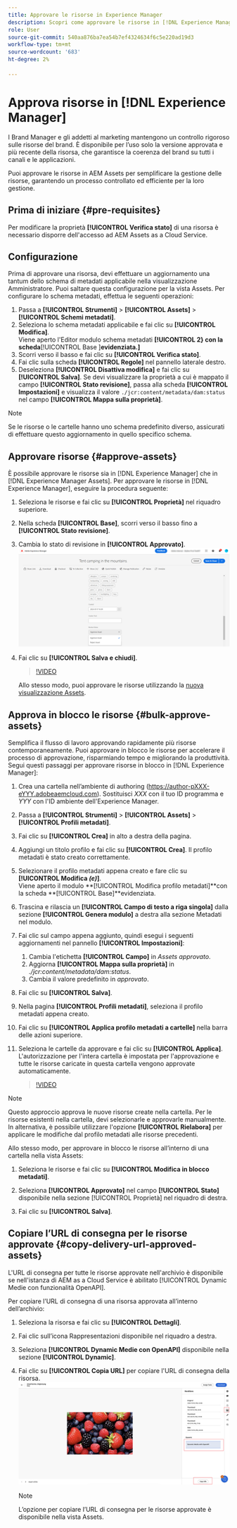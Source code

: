 ```yaml
---
title: Approvare le risorse in Experience Manager
description: Scopri come approvare le risorse in [!DNL Experience Manager].
role: User
source-git-commit: 540aa876ba7ea54b7ef4324634f6c5e220ad19d3
workflow-type: tm+mt
source-wordcount: '683'
ht-degree: 2%

---
```


# Approva risorse in [!DNL Experience Manager]

I Brand Manager e gli addetti al marketing mantengono un controllo rigoroso sulle risorse del brand. È disponibile per l’uso solo la versione approvata e più recente della risorsa, che garantisce la coerenza del brand su tutti i canali e le applicazioni.

Puoi approvare le risorse in AEM Assets per semplificare la gestione delle risorse, garantendo un processo controllato ed efficiente per la loro gestione.

## Prima di iniziare {#pre-requisites}

Per modificare la proprietà **[!UICONTROL Verifica stato]** di una risorsa è necessario disporre dell&#39;accesso ad AEM Assets as a Cloud Service.

## Configurazione

Prima di approvare una risorsa, devi effettuare un aggiornamento una tantum dello schema di metadati applicabile nella visualizzazione Amministratore. Puoi saltare questa configurazione per la vista Assets. Per configurare lo schema metadati, effettua le seguenti operazioni:

1. Passa a **[!UICONTROL Strumenti]** > **[!UICONTROL Assets]** > **[!UICONTROL Schemi metadati]**.
1. Seleziona lo schema metadati applicabile e fai clic su **[!UICONTROL Modifica]**. <br>Viene aperto l&#39;Editor modulo schema metadati **[!UICONTROL 2} con la scheda**[!UICONTROL  Base ]**evidenziata.]**
1. Scorri verso il basso e fai clic su **[!UICONTROL Verifica stato]**.
1. Fai clic sulla scheda **[!UICONTROL Regole]** nel pannello laterale destro.
1. Deseleziona **[!UICONTROL Disattiva modifica]** e fai clic su **[!UICONTROL Salva]**.
Se devi visualizzare la proprietà a cui è mappato il campo **[!UICONTROL Stato revisione]**, passa alla scheda **[!UICONTROL Impostazioni]** e visualizza il valore `./jcr:content/metadata/dam:status` nel campo **[!UICONTROL Mappa sulla proprietà]**.

>[!NOTE]
>
>Se le risorse o le cartelle hanno uno schema predefinito diverso, assicurati di effettuare questo aggiornamento in quello specifico schema.

## Approvare risorse {#approve-assets}

È possibile approvare le risorse sia in [!DNL Experience Manager] che in [!DNL Experience Manager Assets]. Per approvare le risorse in [!DNL Experience Manager], eseguire la procedura seguente:

1. Seleziona le risorse e fai clic su **[!UICONTROL Proprietà]** nel riquadro superiore.
1. Nella scheda **[!UICONTROL Base]**, scorri verso il basso fino a **[!UICONTROL Stato revisione]**.
1. Cambia lo stato di revisione in **[!UICONTROL Approvato]**.
   ![immagine](/help/assets/assets/approve-old-ui.png)
1. Fai clic su **[!UICONTROL Salva e chiudi]**.

   >[!VIDEO](https://video.tv.adobe.com/v/3427430)

   Allo stesso modo, puoi approvare le risorse utilizzando la [nuova visualizzazione Assets](/help/assets/manage-organize-assets-view.md).

## Approva in blocco le risorse {#bulk-approve-assets}

Semplifica il flusso di lavoro approvando rapidamente più risorse contemporaneamente. Puoi approvare in blocco le risorse per accelerare il processo di approvazione, risparmiando tempo e migliorando la produttività.
<br>Segui questi passaggi per approvare risorse in blocco in [!DNL Experience Manager]:

1. Crea una cartella nell’ambiente di authoring (https://author-pXXX-eYYY.adobeaemcloud.com). Sostituisci _XXX_ con il tuo ID programma e _YYY_ con l&#39;ID ambiente dell&#39;Experience Manager.
1. Passa a **[!UICONTROL Strumenti]** > **[!UICONTROL Assets]** > **[!UICONTROL Profili metadati]**.
1. Fai clic su **[!UICONTROL Crea]** in alto a destra della pagina.
1. Aggiungi un titolo profilo e fai clic su **[!UICONTROL Crea]**. Il profilo metadati è stato creato correttamente.
1. Selezionare il profilo metadati appena creato e fare clic su **[!UICONTROL Modifica _(e)_]**. <br>Viene aperto il modulo **[!UICONTROL Modifica profilo metadati]**con la scheda **[!UICONTROL Base]**evidenziata.
1. Trascina e rilascia un **[!UICONTROL Campo di testo a riga singola]** dalla sezione **[!UICONTROL Genera modulo]** a destra alla sezione Metadati nel modulo.
1. Fai clic sul campo appena aggiunto, quindi esegui i seguenti aggiornamenti nel pannello **[!UICONTROL Impostazioni]**:
   1. Cambia l&#39;etichetta **[!UICONTROL Campo]** in _Assets approvato_.
   1. Aggiorna **[!UICONTROL Mappa sulla proprietà]** in _./jcr:content/metadata/dam:status_.
   1. Cambia il valore predefinito in _approvato_.

1. Fai clic su **[!UICONTROL Salva]**.
1. Nella pagina **[!UICONTROL Profili metadati]**, seleziona il profilo metadati appena creato.
1. Fai clic su **[!UICONTROL Applica profilo metadati a cartelle]** nella barra delle azioni superiore.
1. Seleziona le cartelle da approvare e fai clic su **[!UICONTROL Applica]**.
   <br> L&#39;autorizzazione per l&#39;intera cartella è impostata per l&#39;approvazione e tutte le risorse caricate in questa cartella vengono approvate automaticamente.

   >[!VIDEO](https://video.tv.adobe.com/v/3427431)

>[!NOTE]
> 
>Questo approccio approva le nuove risorse create nella cartella. Per le risorse esistenti nella cartella, devi selezionarle e approvarle manualmente. <br> In alternativa, è possibile utilizzare l&#39;opzione **[!UICONTROL Rielabora]** per applicare le modifiche dal profilo metadati alle risorse precedenti.

Allo stesso modo, per approvare in blocco le risorse all’interno di una cartella nella vista Assets:

1. Seleziona le risorse e fai clic su **[!UICONTROL Modifica in blocco metadati]**.

1. Seleziona **[!UICONTROL Approvato]** nel campo **[!UICONTROL Stato]** disponibile nella sezione [!UICONTROL Proprietà] nel riquadro di destra.

1. Fai clic su **[!UICONTROL Salva]**.

## Copiare l’URL di consegna per le risorse approvate {#copy-delivery-url-approved-assets}

L&#39;URL di consegna per tutte le risorse approvate nell&#39;archivio è disponibile se nell&#39;istanza di AEM as a Cloud Service è abilitato [!UICONTROL Dynamic Medie con funzionalità OpenAPI].

Per copiare l’URL di consegna di una risorsa approvata all’interno dell’archivio:

1. Seleziona la risorsa e fai clic su **[!UICONTROL Dettagli]**.

1. Fai clic sull’icona Rappresentazioni disponibile nel riquadro a destra.

1. Seleziona **[!UICONTROL Dynamic Medie con OpenAPI]** disponibile nella sezione **[!UICONTROL Dynamic]**.

1. Fai clic su **[!UICONTROL Copia URL]** per copiare l&#39;URL di consegna della risorsa.
   ![copia URL di consegna](/help/assets/assets/copy-delivery-url.png)

   >[!NOTE]
   >
   >L’opzione per copiare l’URL di consegna per le risorse approvate è disponibile nella vista Assets.

